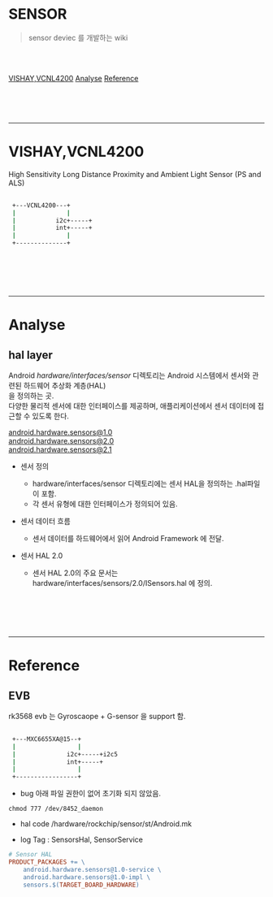 
SENSOR
=====

 > sensor deviec 를 개발하는 wiki

<br/>
<br/>

[VISHAY,VCNL4200](#vishay-vcnl4200)
[Analyse](#analyse)
[Reference](#reference)

<br/>
<br/>
<br/>
<hr>

# VISHAY,VCNL4200 

 High Sensitivity Long Distance Proximity and Ambient Light Sensor (PS and ALS)


```bash
 
 +---VCNL4200---+
 |              |
 |           i2c+-----+
 |           int+-----+
 |              |
 +--------------+

```

<br/>
<br/>
<br/>
<br/>
<hr>

# Analyse


## hal layer

 Android *hardware/interfaces/sensor* 디렉토리는 Android 시스템에서 센서와 관련된 하드웨어 추상화 계층(HAL)  
 을 정의하는 곳.   
 다양한 물리적 센서에 대한 인터페이스를 제공하며, 애플리케이션에서 센서 데이터에 접근할 수 있도록 한다.  
  
 android.hardware.sensors@1.0  
 android.hardware.sensors@2.0  
 android.hardware.sensors@2.1  

 - 센서 정의  
   * hardware/interfaces/sensor 디렉토리에는 센서 HAL을 정의하는 .hal파일이 포함.  
   * 각 센서 유형에 대한 인터페이스가 정의되어 있음.  
  
 - 센서 데이터 흐름  
   * 센서 데이터를 하드웨어에서 읽어 Android Framework 에 전달.  

 - 센서 HAL 2.0  
   * 센서 HAL 2.0의 주요 문서는  hardware/interfaces/sensors/2.0/ISensors.hal 에 정의.  

<br/>
<br/>
<br/>
<br/>
<hr>

# Reference 

## EVB

 rk3568 evb 는 Gyroscaope + G-sensor 을 support 함.   

```bash
 
 +---MXC6655XA@15--+
 |                 |
 |              i2c+-----+i2c5
 |              int+-----+
 |                 |
 +-----------------+
```

 - bug 
 아래 파일 권한이 없어 초기화 되지 않았음. 
```
chmod 777 /dev/8452_daemon
```

 - hal code
 /hardware/rockchip/sensor/st/Android.mk

 - log 
  Tag : SensorsHal, SensorService 

```Makefile
# Sensor HAL
PRODUCT_PACKAGES += \
    android.hardware.sensors@1.0-service \
    android.hardware.sensors@1.0-impl \
    sensors.$(TARGET_BOARD_HARDWARE)
```

